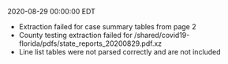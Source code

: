 2020-08-29 00:00:00 EDT


- Extraction failed for case summary tables from page 2
- County testing extraction failed for /shared/covid19-florida/pdfs/state_reports_20200829.pdf.xz
- Line list tables were not parsed correctly and are not included
